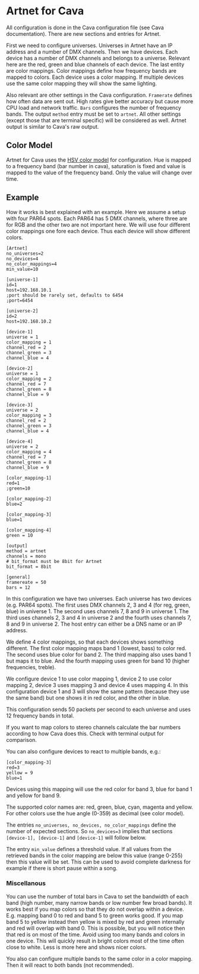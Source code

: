 # Artnet for Cava
All configuration is done in the Cava configuration file (see Cava documentation). There are new sections and entries for Artnet.

First we need to configure universes. Universes in Artnet have an IP address and a number of DMX channels. Then we have devices. Each device has a number of DMX channels and belongs to a universe. Relevant here are the red, green and blue channels of each device. The last entity are color mappings. Color mappings define how frequency bands are mapped to colors. Each device uses a color mapping. If multiple devices use the same color mapping they will show the same lighting.

Also relevant are other settings in the Cava configuration. `Framerate` defines how often data are sent out. High rates give better accuracy but cause more CPU load and network traffic. `Bars` configures the number of frequency bands. The output `method` entry must be set to `artnet`. All other settings (except those that are terminal specific) will be considered as well. Artnet output is similar to Cava's raw output.

## Color Model
Artnet for Cava uses the [HSV color model](https://en.wikipedia.org/wiki/HSL_and_HSV) for configuration. Hue is mapped to a frequency band (bar number in cava), saturation is fixed and value is mapped to the value of the frequency band. Only the value will change over time.

## Example
How it works is best explained with an example. Here we assume a setup with four PAR64 spots. Each PAR64 has 5 DMX channels, where three are for RGB and the other two are not important here. We will use four different color mappings one fore each device. Thus each device will show different colors.

```
[Artnet]
no_universes=2
no_devices=4
no_color_mappings=4
min_value=10

[universe-1]
id=1
host=192.168.10.1
;port should be rarely set, defaults to 6454
;port=6454

[universe-2]
id=2
host=192.168.10.2

[device-1]
universe = 1
color_mapping = 1
channel_red = 2
channel_green = 3
channel_blue = 4

[device-2]
universe = 1
color_mapping = 2
channel_red = 7
channel_green = 8
channel_blue = 9

[device-3]
universe = 2
color_mapping = 3
channel_red = 2
channel_green = 3
channel_blue = 4

[device-4]
universe = 2
color_mapping = 4
channel_red = 7
channel_green = 8
channel_blue = 9

[color_mapping-1]
red=1
;green=10

[color_mapping-2]
blue=2

[color_mapping-3]
blue=1

[color_mapping-4]
green = 10

[output]
method = artnet
channels = mono
# bit_format must be 8bit for Artnet
bit_format = 8bit

[general]
framereate = 50
bars = 12
```

In this configuration we have two universes. Each universe has two devices (e.g. PAR64 spots). The first uses DMX channels 2, 3 and 4 (for reg, green, blue) in universe 1. The second uses channels 7, 8 and 9 in universe 1. The third uses channels 2, 3 and 4 in universe 2 and the fourth uses channels 7, 8 and 9 in universe 2. The host entry can either be a DNS name or an IP address.

We define 4 color mappings, so that each devices shows something different. The first color mapping maps band 1 (lowest, bass) to color red. The second uses blue color for band 2. The third mapping also uses band 1 but maps it to blue. And the fourth mapping uses green for band 10 (higher frequencies, treble).

We configure device 1 to use color mapping 1, device 2 to use color mapping 2, device 3 uses mapping 3 and device 4 uses mapping 4. In this configuration device 1 and 3 will show the same pattern (because they use the same band) but one shows it in red color, and the other in blue.

This configuration sends 50 packets per second to each universe and uses 12 frequency bands in total.

If you want to map colors to stereo channels calculate the bar numbers according to how Cava does this. Check with terminal output for comparison.

You can also configure devices to react to multiple bands, e.g.:

```
[color_mapping-3]
red=3
yellow = 9
blue=1
```

Devices using this mapping will use the red color for band 3, blue for band 1 and yellow for band 9.

The supported color names are: red, green, blue, cyan, magenta and yellow. For other colors use the hue angle (0-359) as decimal (see color model).

The entries `no_universes, no_devices, no_color_mappings` define the number of expected sections. So `no_devices=3` implies that sections `[device-1], [device-1]` and `[device-1]` will follow below.

The entry `min_value` defines a threshold value. If all values from the retrieved bands in the color mapping are below this value (range 0-255) then this value will be set. This can be used to avoid complete darkness for example if there is short pause within a song.

### Miscellanous
You can use the number of total bars in Cava to set the bandwidth of each band (high number, many narrow bands or low number few broad bands).
It works best if you map colors so that they do not overlap within a device. E.g. mapping band 0 to red and band 5 to green works good. If you map band 5 to yellow instead then yellow is mixed by red and green internally and red will overlap with band 0. This is possible, but you will notice then that red is on most of the time. Avoid using too many bands and colors in one device. This will quickly result in bright colors most of the time often close to white. Less is more here and shows nicer colors.

You also can configure multiple bands to the same color in a color mapping. Then it will react to both bands (not recommended).